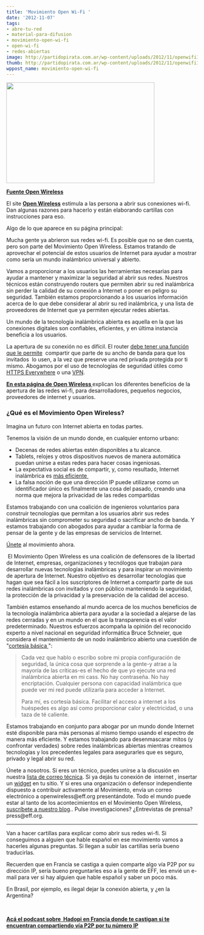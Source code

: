 ```yaml
---
title: 'Movimiento Open Wi-Fi '
date: '2012-11-07'
tags:
- abre-tu-red
- material-para-difusion
- movimiento-open-wi-fi
- open-wi-fi
- redes-abiertas
image: http://partidopirata.com.ar/wp-content/uploads/2012/11/openwifi1.jpg
thumb: http://partidopirata.com.ar/wp-content/uploads/2012/11/openwifi1-150x150.jpg
wppost_name: movimiento-open-wi-fi
---
```


<a href="http://partidopirata.com.ar/wp-content/uploads/2012/11/openwifi1.jpg"><img class="alignright size-full wp-image-7276" title="openwifi1" src="http://partidopirata.com.ar/wp-content/uploads/2012/11/openwifi1.jpg" alt="" width="390" height="265" /></a>

<strong><a href="https://www.openwireless.org/" target="_blank">Fuente Open Wireless</a></strong>

El site <strong><a href="https://www.openwireless.org/" target="_blank">Open Wireless</a></strong> estimula a las persona a abrir sus conexiones wi-fi. Dan algunas razones para hacerlo y están elaborando cartillas con instrucciones para eso.

Algo de lo que aparece en su página principal:

Mucha gente ya abrieron sus redes wi-fi. Es posible que no se den cuenta, pero son parte del Movimiento Open Wireless. Estamos tratando de aprovechar el potencial de estos usuarios de Internet para ayudar a mostrar como sería un mundo inalámbrico universal y abierto.

Vamos a proporcionar a los usuarios las herramientas necesarias para ayudar a mantener y maximizar la seguridad al abrir sus redes. Nuestros técnicos están construyendo routers que permiten abrir su red inalámbrica sin perder la calidad de su conexión a Internet o poner en peligro su seguridad. También estamos proporcionando a los usuarios información acerca de lo que debe considerar al abrir su red inalámbrica, y una lista de proveedores de Internet que ya permiten ejecutar redes abiertas.

Un mundo de la tecnología inalámbrica abierta es aquella en la que las conexiones digitales son confiables, eficientes, y en última instancia beneficia a los usuarios.

La apertura de su conexión no es difícil. El router <a href="https://www.openwireless.org/routers">debe tener una función que le permite</a>  compartir que parte de su ancho de banda para que los invitados  lo usen, a la vez que preserve una red privada protegida por ti mismo. Abogamos por el uso de tecnologías de seguridad útiles como <a href="https://www.eff.org/https-everywhere/">HTTPS Everywhere</a> o una <a href="https://ssd.eff.org/tech/vpn">VPN</a>.

<strong><a href="https://www.openwireless.org/" target="_blank">En esta página de Open Wireless </a></strong>explican los diferentes beneficios de la apertura de las redes wi-fi, para desarrolladores, pequeños negocios, proveedores de internet y usuarios.
<div>
<div>
<div id="about">
<div>
<h3>¿Qué es el Movimiento Open Wireless?</h3>
Imagina un futuro con Internet abierta en todas partes.

Tenemos la visión de un mundo donde, en cualquier entorno urbano:
<ul>
	<li>Decenas de redes abiertas estén disponibles a tu alcance.</li>
	<li>Tablets, relojes y otros dispositivos nuevos de manera automática puedan unirse a estas redes para hacer cosas ingeniosas.</li>
	<li>La expectativa social es de compartir, y, como resultado, Internet inalámbrica es <a href="https://www.eff.org/deeplinks/2011/04/open-wireless-movement#spectral-efficiency">más eficiente </a></li>
	<li>La falsa noción de que una dirección IP puede utilizarse como un identificador único es finalmente una cosa del pasado, creando una norma que mejora la privacidad de las redes compartidas</li>
</ul>
Estamos trabajando con una coalición de ingenieros voluntarios para construir tecnologías que permitan a los usuarios abrir sus redes inalámbricas sin comprometer su seguridad o sacrificar ancho de banda. Y estamos trabajando con abogados para ayudar a cambiar la forma de pensar de la gente y de las empresas de servicios de Internet.

<a href="https://openwireless.org/join">Únete</a> al movimiento ahora.
<div>

 El Movimiento Open Wireless es una coalición de defensores de la libertad de Internet, empresas, organizaciones y tecnólogos que trabajan para desarrollar nuevas tecnologías inalámbricas y para inspirar un movimiento de apertura de Internet. Nuestro objetivo es desarrollar tecnologías que hagan que sea fácil a los suscriptores de Internet a compartir parte de sus redes inalámbricas con invitados y con público manteniendo la seguridad, la protección de la privacidad y la preservación de la calidad del acceso.

También estamos enseñando al mundo acerca de los muchos beneficios de la tecnología inalámbrica abierta para ayudar a la sociedad a alejarse de las redes cerradas y en un mundo en el que la transparencia es el valor predeterminado. Nuestros esfuerzos acompaña la opinión del reconocido experto a nivel nacional en seguridad informática Bruce Schneier, que considera el mantenimiento de un nodo inalámbrico abierto una cuestión de "<a href="https://www.schneier.com/blog/archives/2008/01/my_open_wireles.html">cortesía básica </a>":
<blockquote>Cada vez que hablo o escribo sobre mi propia configuración de seguridad, la única cosa que sorprende a la gente-y atrae a la mayoría de las críticas-es el hecho de que yo ejecute una red inalámbrica abierta en mi cass. No hay contraseña. No hay encriptación. Cualquier persona con capacidad inalámbrica que puede ver mi red puede utilizarla para acceder a Internet.

Para mí, es cortesía básica. Facilitar el acceso a internet a los huéspedes es algo así como proporcionar calor y electricidad, o una taza de té caliente.</blockquote>
Estamos trabajando en conjunto para abogar por un mundo donde Internet esté disponible para más personas al mismo tiempo usando el espectro de manera más eficiente. Y estamos trabajando para desenmascarar mitos (y confrontar verdades) sobre redes inalámbricas abiertas mientras creamos tecnologías y los precedentes legales para asegurarles que es seguro, privado y legal abrir su red.

</div>
</div>
</div>
</div>
</div>
Únete a nosotros. Si eres un técnico, puedes unirse a la discusión en nuestra <a href="https://openwireless.org/mailman/listinfo/tech">lista de correo técnica</a>. Si ya dejás tu conexión de  internet , insertar un <a href="https://openwireless.org/join">widget</a> en tu sitio. Y si eres una organización o defensor independiente dispuesto a contribuir activamente al Movimiento, envía un correo electrónico a openwireless@eff.org presentándote. Todo el mundo puede estar al tanto de los acontecimientos en el Movimiento Open Wireless, <a href="https://openwireless.org/blog">suscríbete a nuestro blog</a>.. Pulse investigaciones? ¿Entrevistas de prensa? press@eff.org.

<hr />

Van a hacer cartillas para explicar como abrir sus redes wi-fi. Si conseguimos a alguien que hable español en ese movimiento vamos a hacerles algunas preguntas.
Si llegan a subir las cartillas sería bueno traducirlas.

Recuerden que en Francia se castiga a quien comparte algo vía P2P por su dirección IP, sería bueno preguntarles eso a la gente de EFF, les envié un e-mail para ver si hay alguien que hable español y saber un poco más.

En Brasil, por ejemplo, es ilegal dejar la conexión abierta, y ¿en la Argentina?

&nbsp;

<strong><a href="http://partidopirata.com.ar/2648/ahora-que-se-viene-la-criminalizacion-como-es-hadopi-en-francia-podcast">Acá el podcast sobre  Hadopi en Francia donde te castigan si te encuentran compartiendo vía P2P por tu número IP </a></strong>
